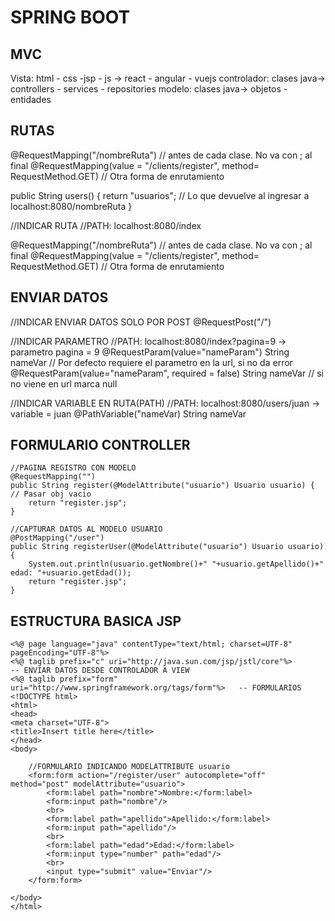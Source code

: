 # SPRING BOOT

## MVC

Vista: html - css -jsp - js -> react - angular - vuejs
controlador: clases java-> controllers - services - repositories
modelo: clases java-> objetos - entidades


## RUTAS 
@RequestMapping("/nombreRuta") // antes de cada clase. No va con ; al final
@RequestMapping(value = "/clients/register", method= RequestMethod.GET) // Otra forma de enrutamiento

public String users() {
		return "usuarios"; // Lo que devuelve al ingresar a localhost:8080/nombreRuta
	}


//INDICAR RUTA
//PATH: localhost:8080/index

@RequestMapping("/nombreRuta") // antes de cada clase. No va con ; al final
@RequestMapping(value = "/clients/register", method= RequestMethod.GET) // Otra forma de enrutamiento




## ENVIAR DATOS
//INDICAR ENVIAR DATOS SOLO POR POST
@RequestPost("/")

//INDICAR PARAMETRO
//PATH: localhost:8080/index?pagina=9 -> parametro pagina = 9
@RequestParam(value="nameParam") String nameVar // Por defecto requiere el parametro en la url, si no da error
@RequestParam(value="nameParam", required = false) String nameVar // si no viene en url marca null

//INDICAR VARIABLE EN RUTA(PATH)
//PATH: localhost:8080/users/juan -> variable = juan
@PathVariable("nameVar) String nameVar



## FORMULARIO CONTROLLER

	//PAGINA REGISTRO CON MODELO
	@RequestMapping("")
	public String register(@ModelAttribute("usuario") Usuario usuario) { // Pasar obj vacio
		return "register.jsp";
	}

	//CAPTURAR DATOS AL MODELO USUARIO
	@PostMapping("/user")
	public String registerUser(@ModelAttribute("usuario") Usuario usuario) {
		System.out.println(usuario.getNombre()+" "+usuario.getApellido()+" edad: "+usuario.getEdad());
		return "register.jsp";
	}

## ESTRUCTURA BASICA JSP

	<%@ page language="java" contentType="text/html; charset=UTF-8"
    pageEncoding="UTF-8"%>
	<%@ taglib prefix="c" uri="http://java.sun.com/jsp/jstl/core"%>				-- ENVIAR DATOS DESDE CONTROLADOR A VIEW
	<%@ taglib prefix="form" uri="http://www.springframework.org/tags/form"%>	-- FORMULARIOS
	<!DOCTYPE html>
	<html>
	<head>
	<meta charset="UTF-8">
	<title>Insert title here</title>
	</head>
	<body>

		//FORMULARIO INDICANDO MODELATTRIBUTE usuario
		<form:form action="/register/user" autocomplete="off" method="post" modelAttribute="usuario">
			<form:label path="nombre">Nombre:</form:label>
			<form:input path="nombre"/>
			<br>
			<form:label path="apellido">Apellido:</form:label>
			<form:input path="apellido"/>
			<br>
			<form:label path="edad">Edad:</form:label>
			<form:input type="number" path="edad"/>
			<br>
			<input type="submit" value="Enviar"/>
		</form:form>

	</body>
	</html>
